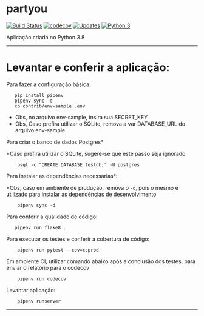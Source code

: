 # partyou

[![Build Status](https://travis-ci.org/enosteteo/partyou.svg?branch=master)](https://travis-ci.org/enosteteo/partyou)
[![codecov](https://codecov.io/gh/enosteteo/partyou/branch/master/graph/badge.svg)](https://codecov.io/gh/enosteteo/partyou)
[![Updates](https://pyup.io/repos/github/enosteteo/partyou/shield.svg)](https://pyup.io/repos/github/enosteteo/partyou/)
[![Python 3](https://pyup.io/repos/github/enosteteo/partyou/python-3-shield.svg)](https://pyup.io/repos/github/enosteteo/partyou/)

Aplicação criada no Python 3.8

---
# Levantar e conferir a aplicação:
Para fazer a configuração básica:

```console
   pip install pipenv
   pipenv sync -d
   cp contrib/env-sample .env
```
* Obs, no arquivo env-sample, insira sua SECRET_KEY
* Obs, Caso prefira utilizar o SQLite, remova a var DATABASE_URL do arquivo env-sample.

Para criar o banco de dados Postgres*

 *Caso prefira utilizar o SQLite, sugere-se que este passo seja ignorado
```console
    psql -c "CREATE DATABASE testdb;" -U postgres
```

Para instalar as dependências necessárias*:

*Obs, caso em ambiente de produção, remova o `-d`, pois o mesmo é utilizado para instalar as dependências de desenvolvimento
```console
    pipenv sync -d
```

Para conferir a qualidade de código:

```console
   pipenv run flake8 .
```

Para executar os testes e conferir a cobertura de código:

```console
    pipenv run pytest --cov=ccprod
```

Em ambiente CI, utilizar comando abaixo após a conclusão dos testes, para enviar o relatório para o codecov

```console
    pipenv run codecov
```

Levantar aplicação:
```.env
    pipenv runserver
``` 

---
